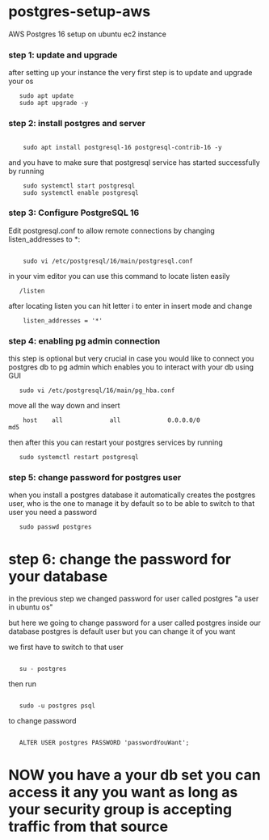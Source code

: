 # postgres-setup-aws
AWS Postgres 16 setup on ubuntu ec2 instance

### step 1: update and upgrade
after setting up your instance the very first step is to update and upgrade your os 

 ```
    sudo apt update
    sudo apt upgrade -y
   ```

### step 2: install postgres and server

```

    sudo apt install postgresql-16 postgresql-contrib-16 -y

```

and you have to make sure that postgresql service has started successfully by running

```
    sudo systemctl start postgresql
    sudo systemctl enable postgresql

```   

### step 3: Configure PostgreSQL 16
Edit postgresql.conf to allow remote connections by changing listen_addresses to *:

```

    sudo vi /etc/postgresql/16/main/postgresql.conf

```
in your vim editor you can use this command to locate listen easily

```
   /listen

```   

after locating listen you can hit letter i to enter in insert mode and change 

```
    listen_addresses = '*'

```

### step 4: enabling pg admin connection
this step is optional but very crucial in case you would like to connect you postgres db to pg admin which enables you to interact with your db using GUI

```
   sudo vi /etc/postgresql/16/main/pg_hba.conf

```

move all the way down and insert 

```
    host    all             all             0.0.0.0/0               md5

```

then after this you can restart your postgres services by running

```
   sudo systemctl restart postgresql

```   

### step 5: change password for postgres user
when you install a postgres database it automatically creates the postgres user, who is the one to manage it by default so to be able to switch to that user you need a password

``` 
   sudo passwd postgres

```   

# step 6: change the password for your database
in the previous step we changed password for user called postgres "a user in ubuntu os"

but here we going to change password for a user called postgres inside our database 
postgres is default user but you can change it of you want

we first have to switch to that user

```

   su - postgres

```

then run

```

   sudo -u postgres psql

```

to change password 

```

   ALTER USER postgres PASSWORD 'passwordYouWant';

```


# NOW you have a your db set you can access it any you want as long as your security group is accepting traffic from that source



